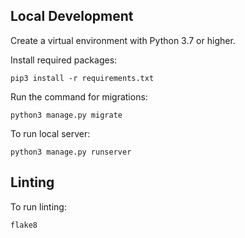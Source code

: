 
## Local Development

Create a virtual environment with Python 3.7 or higher.

Install required packages:
```
pip3 install -r requirements.txt
```

Run the command for migrations:
```
python3 manage.py migrate
```

To run local server:
```
python3 manage.py runserver
```


## Linting

To run linting:
```
flake8
```
